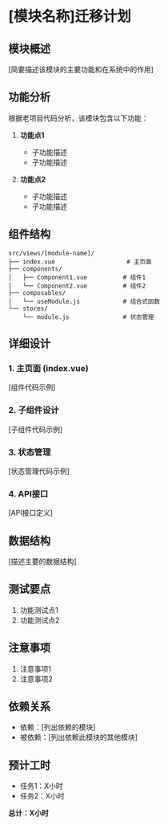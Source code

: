 # [模块名称]迁移计划

## 模块概述

[简要描述该模块的主要功能和在系统中的作用]

## 功能分析

根据老项目代码分析，该模块包含以下功能：

1. **功能点1**
   - 子功能描述
   - 子功能描述

2. **功能点2**
   - 子功能描述
   - 子功能描述

## 组件结构

```
src/views/[module-name]/
├── index.vue                    # 主页面
├── components/
│   ├── Component1.vue          # 组件1
│   └── Component2.vue          # 组件2
├── composables/
│   └── useModule.js            # 组合式函数
└── stores/
    └── module.js               # 状态管理
```

## 详细设计

### 1. 主页面 (index.vue)

[组件代码示例]

### 2. 子组件设计

[子组件代码示例]

### 3. 状态管理

[状态管理代码示例]

### 4. API接口

[API接口定义]

## 数据结构

[描述主要的数据结构]

## 测试要点

1. 功能测试点1
2. 功能测试点2

## 注意事项

1. 注意事项1
2. 注意事项2

## 依赖关系

- 依赖：[列出依赖的模块]
- 被依赖：[列出依赖此模块的其他模块]

## 预计工时

- 任务1：X小时
- 任务2：X小时

**总计：X小时** 